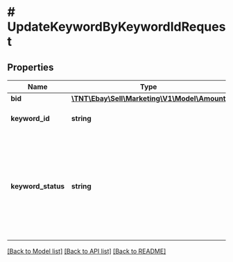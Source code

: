 # # UpdateKeywordByKeywordIdRequest

## Properties

Name | Type | Description | Notes
------------ | ------------- | ------------- | -------------
**bid** | [**\TNT\Ebay\Sell\Marketing\V1\Model\Amount**](Amount.md) |  | [optional]
**keyword_id** | **string** | This field is used to identify the keyword to be updated. The &lt;a href&#x3D;\&quot;/api-docs/sell/marketing/resources/keyword/methods/getKeyword\&quot;&gt;getKeyword&lt;/a&gt; method can be used to retrieve keywordId values. | [optional]
**keyword_status** | **string** | Include this field if you wish to change the status of the keyword. The status value specified here must be different than the keyword&#39;s current status. To confirm the current status of a keyword, you can use the &lt;a href&#x3D;\&quot;/api-docs/sell/marketing/resources/keyword/methods/getKeyword\&quot;&gt;getKeyword&lt;/a&gt; method.&lt;/p&gt;&lt;p&gt;If the status of the ad is currently &lt;code&gt;ACTIVE&lt;/code&gt;, you can change status to &lt;code&gt;PAUSED&lt;/code&gt; or &lt;code&gt;ARCHIVED&lt;/code&gt;. If ad group is currently in &lt;code&gt;PAUSED&lt;/code&gt; status, you can change the status back to &lt;code&gt;ACTIVE&lt;/code&gt;. Ads that are currently in &lt;code&gt;ARCHIVED&lt;/code&gt; status cannot be made &lt;code&gt;ACTIVE&lt;/code&gt; again. For implementation help, refer to &lt;a href&#x3D;&#39;https://developer.ebay.com/api-docs/sell/marketing/types/pls:KeywordStatusEnum&#39;&gt;eBay API documentation&lt;/a&gt; | [optional]

[[Back to Model list]](../../README.md#models) [[Back to API list]](../../README.md#endpoints) [[Back to README]](../../README.md)
